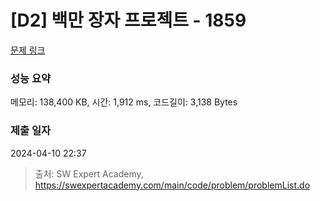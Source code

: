 # [D2] 백만 장자 프로젝트 - 1859 

[문제 링크](https://swexpertacademy.com/main/code/problem/problemDetail.do?contestProbId=AV5LrsUaDxcDFAXc) 

### 성능 요약

메모리: 138,400 KB, 시간: 1,912 ms, 코드길이: 3,138 Bytes

### 제출 일자

2024-04-10 22:37



> 출처: SW Expert Academy, https://swexpertacademy.com/main/code/problem/problemList.do